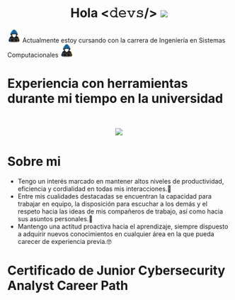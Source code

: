 <!--### Hi there 👋-->
<h1 align="center"><b> Hola <𝚍𝚎𝚟𝚜/> </b><img src="https://media.giphy.com/media/hvRJCLFzcasrR4ia7z/giphy.gif" width="35"></h1>
<picture><img src = "https://github.com/0xAbdulKhalid/0xAbdulKhalid/raw/main/assets/mdImages/about_me.gif" width = 30px></picture> 
  <a align="center">Actualmente estoy cursando con la carrera de Ingeniería en Sistemas Computacionales </a>
<picture><img src = "https://github.com/0xAbdulKhalid/0xAbdulKhalid/raw/main/assets/mdImages/about_me.gif" width = 30px></picture> 
<br>
<h1>Experiencia con herramientas durante mi tiempo en la universidad</h1>
  
<br>  

<p align="center">
  <a href="https://skillicons.dev">
    <img src="https://skillicons.dev/icons?i=html,css,php,js,bootstrap,react,java,cpp,c,cs,py,arduino,github,git,mysql,postgres,azure,kotlin&perline=8" />
  </a>
</p>

<h1>Sobre mi</h1>

-   Tengo un interés marcado en mantener altos niveles de productividad, eficiencia y cordialidad en todas mis interacciones.🏢
-   Entre mis cualidades destacadas se encuentran la capacidad para trabajar en equipo, la disposición para escuchar a los demás y el respeto hacia las ideas de mis compañeros de trabajo, así como hacia sus asuntos personales.💪
-   Mantengo una actitud proactiva hacia el aprendizaje, siempre dispuesto a adquirir nuevos conocimientos en cualquier área en la que pueda carecer de experiencia previa.🤓

<h1>Certificado de Junior Cybersecurity Analyst Career Path</h1>

<div data-iframe-width="150" data-iframe-height="270" data-share-badge-id="18cb649c-ba85-485c-8243-cf9c0012952c" data-share-badge-host="https://www.credly.com"></div><script type="text/javascript" async src="//cdn.credly.com/assets/utilities/embed.js"></script>

<!--
**JovanyMolina/JovanyMolina** is a ✨ _special_ ✨ repository because its `README.md` (this file) appears on your GitHub profile.

Here are some ideas to get you started:

- 🔭 I’m currently working on ...
- 🌱 I’m currently learning ...
- 👯 I’m looking to collaborate on ...
- 🤔 I’m looking for help with ...
- 💬 Ask me about ...
- 📫 How to reach me: ...
- 😄 Pronouns: ...
- ⚡ Fun fact: ...
-->
